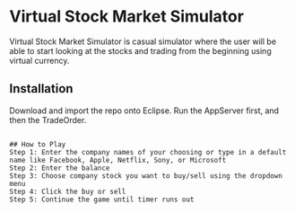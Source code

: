 # Virtual Stock Market Simulator

Virtual Stock Market Simulator is casual simulator where the user will be able to start looking at the stocks and trading from the beginning using virtual currency.

## Installation

Download and import the repo onto Eclipse. Run the AppServer first, and then the TradeOrder.

```

## How to Play
Step 1: Enter the company names of your choosing or type in a default name like Facebook, Apple, Netflix, Sony, or Microsoft
Step 2: Enter the balance
Step 3: Choose company stock you want to buy/sell using the dropdown menu
Step 4: Click the buy or sell
Step 5: Continue the game until timer runs out
